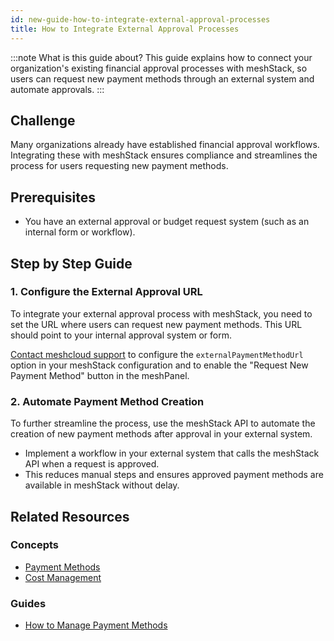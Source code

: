 ```yaml
---
id: new-guide-how-to-integrate-external-approval-processes
title: How to Integrate External Approval Processes
---
```


:::note What is this guide about?
This guide explains how to connect your organization's existing financial approval processes with meshStack, so users can request new payment methods through an external system and automate approvals.
:::

## Challenge

Many organizations already have established financial approval workflows. Integrating these with meshStack ensures compliance and streamlines the process for users requesting new payment methods.

## Prerequisites

- You have an external approval or budget request system (such as an internal form or workflow).

## Step by Step Guide

### 1. Configure the External Approval URL

To integrate your external approval process with meshStack, you need to set the URL where users can request new payment methods. This URL should point to your internal approval system or form.

[Contact meshcloud support](mailto:support@meshcloud.io) to configure the `externalPaymentMethodUrl` option in your meshStack configuration and to enable the "Request New Payment Method" button in the meshPanel.

### 2. Automate Payment Method Creation

To further streamline the process, use the meshStack API to automate the creation of new payment methods after approval in your external system.

- Implement a workflow in your external system that calls the meshStack API when a request is approved.
- This reduces manual steps and ensures approved payment methods are available in meshStack without delay.

## Related Resources

### Concepts

- [Payment Methods](concepts/payment-methods.md)
- [Cost Management](concepts/cost-management.md)

### Guides

- [How to Manage Payment Methods](new-guide-how-to-manage-payment-methods.md)
